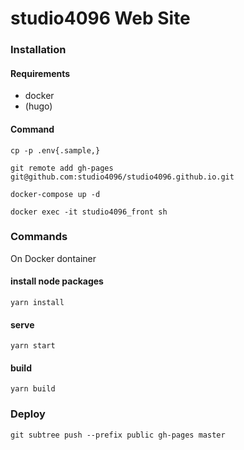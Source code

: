 # studio4096 Web Site

### Installation
#### Requirements
- docker
- (hugo)

#### Command
```
cp -p .env{.sample,}
```

```
git remote add gh-pages git@github.com:studio4096/studio4096.github.io.git
```

```
docker-compose up -d
```

```
docker exec -it studio4096_front sh
```

### Commands

On Docker dontainer

#### install node packages

```
yarn install
```

#### serve

```
yarn start
```

#### build

```
yarn build
```

### Deploy

```
git subtree push --prefix public gh-pages master
```

